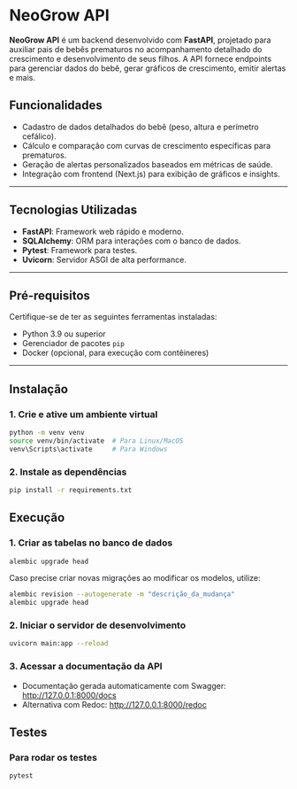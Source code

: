 # NeoGrow API

**NeoGrow API** é um backend desenvolvido com **FastAPI**, projetado para auxiliar pais de bebês prematuros no acompanhamento detalhado do crescimento e desenvolvimento de seus filhos. A API fornece endpoints para gerenciar dados do bebê, gerar gráficos de crescimento, emitir alertas e mais.

## Funcionalidades

- Cadastro de dados detalhados do bebê (peso, altura e perímetro cefálico).
- Cálculo e comparação com curvas de crescimento específicas para prematuros.
- Geração de alertas personalizados baseados em métricas de saúde.
- Integração com frontend (Next.js) para exibição de gráficos e insights.

---

## Tecnologias Utilizadas

- **FastAPI**: Framework web rápido e moderno.
- **SQLAlchemy**: ORM para interações com o banco de dados.
- **Pytest**: Framework para testes.
- **Uvicorn**: Servidor ASGI de alta performance.

---

## Pré-requisitos

Certifique-se de ter as seguintes ferramentas instaladas:

- Python 3.9 ou superior
- Gerenciador de pacotes `pip`
- Docker (opcional, para execução com contêineres)

---

## Instalação

### 1. Crie e ative um ambiente virtual

```bash
python -m venv venv
source venv/bin/activate  # Para Linux/MacOS
venv\Scripts\activate     # Para Windows
```

### 2. Instale as dependências

```bash
pip install -r requirements.txt
```

## Execução

### 1. Criar as tabelas no banco de dados

```bash
alembic upgrade head
```

Caso precise criar novas migrações ao modificar os modelos, utilize:

```bash
alembic revision --autogenerate -m "descrição_da_mudança"
alembic upgrade head
```


### 2. Iniciar o servidor de desenvolvimento

```bash
uvicorn main:app --reload
```

### 3. Acessar a documentação da API

- Documentação gerada automaticamente com Swagger: http://127.0.0.1:8000/docs
- Alternativa com Redoc: http://127.0.0.1:8000/redoc

## Testes

### Para rodar os testes

```bash
pytest
```
